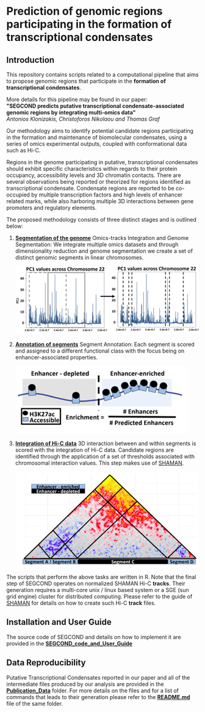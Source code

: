 # Prediction of genomic regions participating in the formation of transcriptional condensates

## Introduction

This repository contains scripts related to a computational pipeline that aims to propose genomic regions that participate in the **formation of transcriptional condensates**. 

More details for this pipeline may be found in our paper:  
**"SEGCOND predicts putative transcriptional condensate-associated genomic regions by integrating  multi-omics data"**  
_Antonios Klonizakis, Christoforos Nikolaou and Thomas Graf_

Our methodology aims to identify potential candidate regions participating in the formation and maintenance of biomolecular condensates, using a series of omics experimental outputs, coupled with conformational data such as Hi-C.
 
Regions in the genome participating in putative, transcriptional condensates should exhibit specific characteristics within regards to their protein occupancy, accessibility levels and 3D chromatin contacts. There are several observations being reported or theorized for regions identified as transcriptional condensate. Condensate regions are reported to be co-occupied by multiple transcription factors and high levels of enhancer related marks, while also harboring multiple 3D interactions between gene promoters and regulatory elements.

The proposed methodology consists of three distinct stages and is outlined below:

1. [**Segmentation of the genome**](https://github.com/AntonisK95/SEGCOND/tree/main/SEGCOND_code_and_User_Guide#segmentation)
   Omics-tracks Integration and Genome Segmentation: We integrate multiple omics datasets and through dimensionality reduction and genome segmentation we create a set of distinct genomic segments in linear chromosomes.

    ![Genome Segmentation](Figures/Figure1.png)

2. [**Annotation of segments**](https://github.com/AntonisK95/SEGCOND/tree/main/SEGCOND_code_and_User_Guide#annotation)
   Segment Annotation: Each segment is scored and assigned to a different functional class with the focus being on enhancer-associated properties.

   ![Genome Segment Annotation](Figures/Figure2.png)

3. [**Integration of Hi-C data**](https://github.com/AntonisK95/SEGCOND/tree/main/SEGCOND_code_and_User_Guide#hi-c-integration)
   3D interaction between and within segments is scored with the integration of Hi-C data. Candidate regions are identified through the application of a set of thresholds associated with chromosomal interaction values. This step makes use of [SHAMAN](https://github.com/tanaylab/shaman).

    ![Hi-C Integration](Figures/Figure3.png)

The scripts that perform the above tasks are written in R. Note that the final step of SEGCOND operates on normalized SHAMAN Hi-C **tracks**. Their generation requires a multi-core unix / linux based system or a SGE (sun grid engine) cluster for distributed computing. Please refer to the guide of [SHAMAN](https://github.com/tanaylab/shaman) for details on how to create such Hi-C **track** files. 

## Installation and User Guide 

The source code of SEGCOND and details on how to implement it are provided in the [**SEGCOND_code_and_User_Guide**](https://github.com/AntonisK95/SEGCOND/tree/main/SEGCOND_code_and_User_Guide)

## Data Reproducibility 

Putative Transcriptional Condensates reported in our paper and all of the intermediate files produced by our analysis are provided in the [**Publication_Data**](https://github.com/AntonisK95/SEGCOND/tree/main/Publication_Data) folder. For more details on the files and for a list of commands that leads to their generation please refer to the [**README.md**](https://github.com/AntonisK95/SEGCOND/tree/main/Publication_Data#code-to-reproduce-our-published-data) file of the same folder. 
